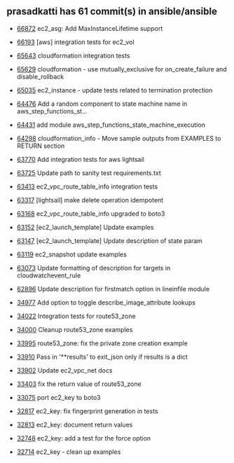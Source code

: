 ## prasadkatti has 61 commit(s) in ansible/ansible


* [66872](https://github.com/ansible/ansible/pull/66872) ec2_asg: Add MaxInstanceLifetime support

* [66193](https://github.com/ansible/ansible/pull/66193) [aws] integration tests for ec2_vol

* [65643](https://github.com/ansible/ansible/pull/65643) cloudformation integration tests

* [65629](https://github.com/ansible/ansible/pull/65629) cloudformation - use mutually_exclusive for on_create_failure and disable_rollback

* [65035](https://github.com/ansible/ansible/pull/65035) ec2_instance - update tests related to termination protection

* [64476](https://github.com/ansible/ansible/pull/64476) Add a random component to state machine name in aws_step_functions_st…

* [64431](https://github.com/ansible/ansible/pull/64431) add module aws_step_functions_state_machine_execution

* [64298](https://github.com/ansible/ansible/pull/64298) cloudformation_info - Move sample outputs from EXAMPLES to RETURN section

* [63770](https://github.com/ansible/ansible/pull/63770) Add integration tests for aws lightsail

* [63725](https://github.com/ansible/ansible/pull/63725) Update path to sanity test requirements.txt

* [63413](https://github.com/ansible/ansible/pull/63413) ec2_vpc_route_table_info integration tests

* [63317](https://github.com/ansible/ansible/pull/63317) [lightsail] make delete operation idempotent

* [63168](https://github.com/ansible/ansible/pull/63168) ec2_vpc_route_table_info upgraded to boto3

* [63152](https://github.com/ansible/ansible/pull/63152) [ec2_launch_template] Update examples

* [63147](https://github.com/ansible/ansible/pull/63147) [ec2_launch_template] Update description of state param

* [63119](https://github.com/ansible/ansible/pull/63119) ec2_snapshot update examples

* [63073](https://github.com/ansible/ansible/pull/63073) Update formatting of description for targets in cloudwatchevent_rule

* [62896](https://github.com/ansible/ansible/pull/62896) Update description for firstmatch option in lineinfile module

* [34977](https://github.com/ansible/ansible/pull/34977) Add option to toggle describe_image_attribute lookups

* [34022](https://github.com/ansible/ansible/pull/34022) Integration tests for route53_zone

* [34000](https://github.com/ansible/ansible/pull/34000) Cleanup route53_zone examples

* [33995](https://github.com/ansible/ansible/pull/33995) route53_zone: fix the private zone creation example

* [33910](https://github.com/ansible/ansible/pull/33910) Pass in '**results' to exit_json only if results is a dict

* [33902](https://github.com/ansible/ansible/pull/33902) Update ec2_vpc_net docs

* [33403](https://github.com/ansible/ansible/pull/33403) fix the return value of route53_zone

* [33075](https://github.com/ansible/ansible/pull/33075) port ec2_key to boto3

* [32817](https://github.com/ansible/ansible/pull/32817) ec2_key: fix fingerprint generation in tests

* [32813](https://github.com/ansible/ansible/pull/32813) ec2_key: document return values

* [32748](https://github.com/ansible/ansible/pull/32748) ec2_key: add a test for the force option

* [32714](https://github.com/ansible/ansible/pull/32714) ec2_key - clean up examples
